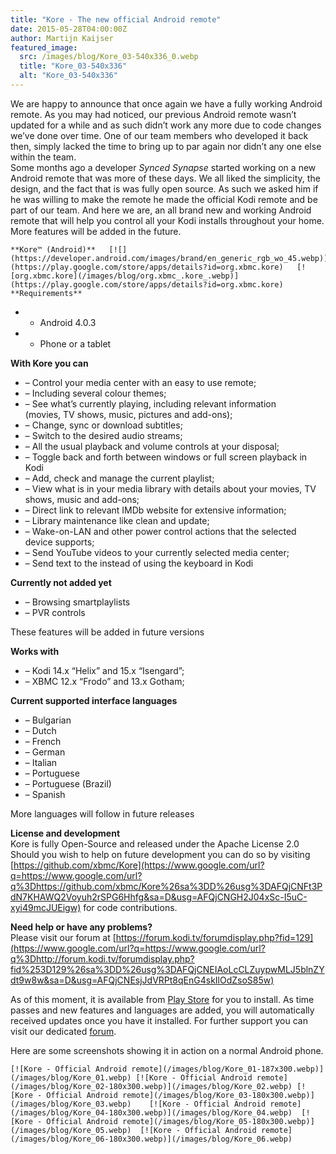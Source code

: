 ```yaml
---
title: "Kore - The new official Android remote"
date: 2015-05-28T04:00:00Z
author: Martijn Kaijser
featured_image:
  src: /images/blog/Kore_03-540x336_0.webp
  title: "Kore_03-540x336"
  alt: "Kore_03-540x336"
---
```


We are happy to announce that once again we have a fully working Android remote. As you may had noticed, our previous Android remote wasn’t updated for a while and as such didn’t work any more due to code changes we’ve done over time. One of our team members who developed it back then, simply lacked the time to bring up to par again nor didn’t any one else within the team.  
 Some months ago a developer _Synced Synapse_ started working on a new Android remote that was more of these days. We all liked the simplicity, the design, and the fact that is was fully open source. As such we asked him if he was willing to make the remote he made the official Kodi remote and be part of our team. And here we are, an all brand new and working Android remote that will help you control all your Kodi installs throughout your home. More features will be added in the future.

    **Kore™ (Android)**   [![](https://developer.android.com/images/brand/en_generic_rgb_wo_45.webp)](https://play.google.com/store/apps/details?id=org.xbmc.kore)   [![org.xbmc.kore](/images/blog/org.xbmc_.kore_.webp)](https://play.google.com/store/apps/details?id=org.xbmc.kore)    **Requirements**

- - Android 4.0.3
- - Phone or a tablet

**With Kore you can**

- – Control your media center with an easy to use remote;
- – Including several colour themes;
- – See what’s currently playing, including relevant information  
  (movies, TV shows, music, pictures and add-ons);
- – Change, sync or download subtitles;
- – Switch to the desired audio streams;
- – All the usual playback and volume controls at your disposal;
- – Toggle back and forth between windows or full screen playback in Kodi
- – Add, check and manage the current playlist;
- – View what is in your media library with details about your movies, TV shows, music and add-ons;
- – Direct link to relevant IMDb website for extensive information;
- – Library maintenance like clean and update;
- – Wake-on-LAN and other power control actions that the selected device supports;
- – Send YouTube videos to your currently selected media center;
- – Send text to the instead of using the keyboard in Kodi

**Currently not added yet**

- – Browsing smartplaylists
- – PVR controls

These features will be added in future versions

**Works with**

- – Kodi 14.x “Helix” and 15.x “Isengard”;
- – XBMC 12.x “Frodo” and 13.x Gotham;

**Current supported interface languages**

- – Bulgarian
- – Dutch
- – French
- – German
- – Italian
- – Portuguese
- – Portuguese (Brazil)
- – Spanish

More languages will follow in future releases

**License and development**  
 Kore is fully Open-Source and released under the Apache License 2.0  
 Should you wish to help on future development you can do so by visiting [https://github.com/xbmc/Kore](https://www.google.com/url?q=https://www.google.com/url?q%3Dhttps://github.com/xbmc/Kore%26sa%3DD%26usg%3DAFQjCNFt3PdN7KHAWQ2Voyuh2rSPG6Hhfg&sa=D&usg=AFQjCNGH2J04xSc-I5uC-xyi49mcJUEigw) for code contributions.

**Need help or have any problems?**  
 Please visit our forum at [https://forum.kodi.tv/forumdisplay.php?fid=129](https://www.google.com/url?q=https://www.google.com/url?q%3Dhttp://forum.kodi.tv/forumdisplay.php?fid%253D129%26sa%3DD%26usg%3DAFQjCNEIAoLcCLZuypwMLJ5blnZYdt9w8w&sa=D&usg=AFQjCNEsjJdVRPt8qEnG4skIlOdZsoS85w)

As of this moment, it is available from [Play Store](https://play.google.com/store/apps/details?id=org.xbmc.kore) for you to install. As time passes and new features and languages are added, you will automatically received updates once you have it installed. For further support you can visit our dedicated [forum](https://forum.kodi.tv/forumdisplay.php?fid=129).

Here are some screenshots showing it in action on a normal Android phone.

    [![Kore - Official Android remote](/images/blog/Kore_01-187x300.webp)](/images/blog/Kore_01.webp) [![Kore - Official Android remote](/images/blog/Kore_02-180x300.webp)](/images/blog/Kore_02.webp) [![Kore - Official Android remote](/images/blog/Kore_03-180x300.webp)](/images/blog/Kore_03.webp)    [![Kore - Official Android remote](/images/blog/Kore_04-180x300.webp)](/images/blog/Kore_04.webp)  [![Kore - Official Android remote](/images/blog/Kore_05-180x300.webp)](/images/blog/Kore_05.webp)  [![Kore - Official Android remote](/images/blog/Kore_06-180x300.webp)](/images/blog/Kore_06.webp)
